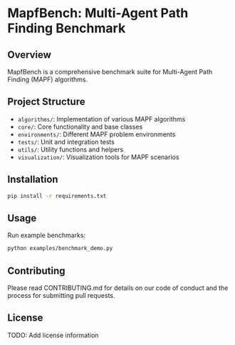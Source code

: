 # MapfBench: Multi-Agent Path Finding Benchmark

## Overview
MapfBench is a comprehensive benchmark suite for Multi-Agent Path Finding (MAPF) algorithms.

## Project Structure
- `algorithms/`: Implementation of various MAPF algorithms
- `core/`: Core functionality and base classes
- `environments/`: Different MAPF problem environments
- `tests/`: Unit and integration tests
- `utils/`: Utility functions and helpers
- `visualization/`: Visualization tools for MAPF scenarios

## Installation
```bash
pip install -r requirements.txt
```

## Usage
Run example benchmarks:
```bash
python examples/benchmark_demo.py 
```

## Contributing
Please read CONTRIBUTING.md for details on our code of conduct and the process for submitting pull requests.

## License
TODO: Add license information
